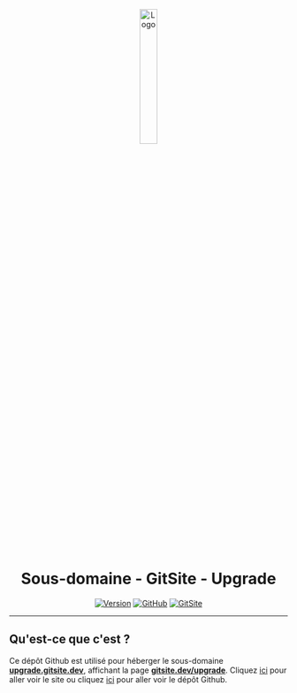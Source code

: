 <div align="center">
  <a href="https://upgrade.gitsite.dev"><img src="https://gitsite.dev/images/gitsite.png" alt="Logo" width="25%" height="auto"></a>

# Sous-domaine - GitSite - Upgrade
  [![Version](https://img.shields.io/badge/Version%20:-v1.0-6479ee?labelColor=23272A)](https://upgrade.gitsite.dev)
  [![GitHub](https://img.shields.io/badge/20syldev-333333?logo=Github&logoColor=white)](https://github.com/20syldev)
  [![GitSite](https://img.shields.io/badge//gitsite-3857ab)](https://github.com/20syldev/gitsite)
</div>

---

## Qu'est-ce que c'est ?
Ce dépôt Github est utilisé pour héberger le sous-domaine **[upgrade.gitsite.dev](https://upgrade.gitsite.dev)**, affichant la page **[gitsite.dev/upgrade](https://gitsite.dev/upgrade)**.
Cliquez [ici](https://gitsite.dev) pour aller voir le site ou cliquez [ici](https://github.com/20syldev/gitsite) pour aller voir le dépôt Github.
